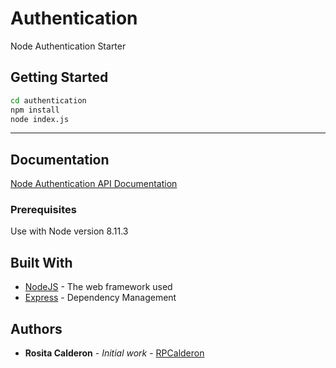 # Authentication

Node Authentication Starter

## Getting Started

```sh
cd authentication
npm install
node index.js
```

---

## Documentation

[Node Authentication API Documentation](nodeauthentication.docs.apiary.io)

### Prerequisites

Use with Node version 8.11.3

## Built With

- [NodeJS](http://www.nodejs.org/) - The web framework used
- [Express](http://expressjs.com/) - Dependency Management

## Authors

- **Rosita Calderon** - _Initial work_ - [RPCalderon](https://github.com/rpcalderon)
